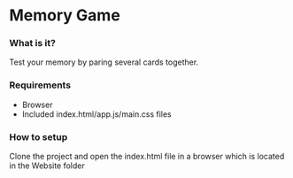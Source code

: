 # Memory Game

### What is it?
Test your memory by paring several cards together.

### Requirements
+ Browser
+ Included index.html/app.js/main.css files

### How to setup
Clone the project and open the index.html file in a browser which is located in the Website folder
